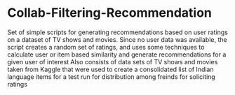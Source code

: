 # Collab-Filtering-Recommendation
Set of simple scripts for generating recommendations based on user ratings on a dataset of TV shows and movies. Since no user data was available, the script creates a random set of ratings, and uses some techniques to calculate user or item based similarity and generate recommendations for a given user of interest
Also consists of data sets of TV shows and movies taken from Kaggle that were used to create a consolidated list of Indian language items for a test run for distribution among freinds for soliciting ratings
